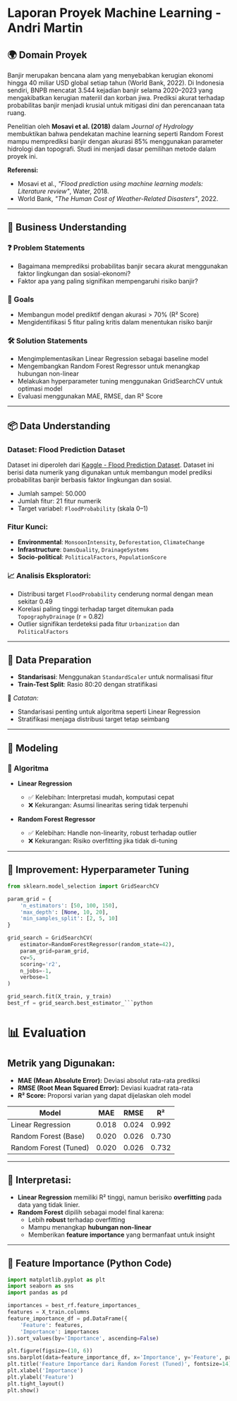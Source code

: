 # Laporan Proyek Machine Learning - Andri Martin

## 🌍 Domain Proyek

Banjir merupakan bencana alam yang menyebabkan kerugian ekonomi hingga 40 miliar USD global setiap tahun (World Bank, 2022). Di Indonesia sendiri, BNPB mencatat 3.544 kejadian banjir selama 2020–2023 yang mengakibatkan kerugian materiil dan korban jiwa. Prediksi akurat terhadap probabilitas banjir menjadi krusial untuk mitigasi dini dan perencanaan tata ruang.

Penelitian oleh **Mosavi et al. (2018)** dalam *Journal of Hydrology* membuktikan bahwa pendekatan machine learning seperti Random Forest mampu memprediksi banjir dengan akurasi 85% menggunakan parameter hidrologi dan topografi. Studi ini menjadi dasar pemilihan metode dalam proyek ini.

**Referensi:**
- Mosavi et al., *"Flood prediction using machine learning models: Literature review"*, Water, 2018.
- World Bank, *"The Human Cost of Weather-Related Disasters"*, 2022.

---

## 🧠 Business Understanding

### ❓ Problem Statements
- Bagaimana memprediksi probabilitas banjir secara akurat menggunakan faktor lingkungan dan sosial-ekonomi?
- Faktor apa yang paling signifikan mempengaruhi risiko banjir?

### 🎯 Goals
- Membangun model prediktif dengan akurasi > 70% (R² Score)
- Mengidentifikasi 5 fitur paling kritis dalam menentukan risiko banjir

### 🛠️ Solution Statements
- Mengimplementasikan Linear Regression sebagai baseline model
- Mengembangkan Random Forest Regressor untuk menangkap hubungan non-linear
- Melakukan hyperparameter tuning menggunakan GridSearchCV untuk optimasi model
- Evaluasi menggunakan MAE, RMSE, dan R² Score

---

## 📦 Data Understanding

### Dataset: Flood Prediction Dataset
Dataset ini diperoleh dari [Kaggle - Flood Prediction Dataset](https://www.kaggle.com/datasets/naiyakhalid/flood-prediction-dataset). Dataset ini berisi data numerik yang digunakan untuk membangun model prediksi probabilitas banjir berbasis faktor lingkungan dan sosial.

- Jumlah sampel: 50.000
- Jumlah fitur: 21 fitur numerik
- Target variabel: `FloodProbability` (skala 0–1)

### Fitur Kunci:
- **Environmental**: `MonsoonIntensity`, `Deforestation`, `ClimateChange`
- **Infrastructure**: `DamsQuality`, `DrainageSystems`
- **Socio-political**: `PoliticalFactors`, `PopulationScore`

### 📈 Analisis Eksploratori:
- Distribusi target `FloodProbability` cenderung normal dengan mean sekitar 0.49
- Korelasi paling tinggi terhadap target ditemukan pada `TopographyDrainage` (r = 0.82)
- Outlier signifikan terdeteksi pada fitur `Urbanization` dan `PoliticalFactors`

---

## 🧹 Data Preparation

- **Standarisasi**: Menggunakan `StandardScaler` untuk normalisasi fitur
- **Train-Test Split**: Rasio 80:20 dengan stratifikasi

📌 *Catatan:*  
- Standarisasi penting untuk algoritma seperti Linear Regression  
- Stratifikasi menjaga distribusi target tetap seimbang

---

## 🤖 Modeling

### 🔧 Algoritma
- **Linear Regression**
  - ✅ Kelebihan: Interpretasi mudah, komputasi cepat
  - ❌ Kekurangan: Asumsi linearitas sering tidak terpenuhi

- **Random Forest Regressor**
  - ✅ Kelebihan: Handle non-linearity, robust terhadap outlier
  - ❌ Kekurangan: Risiko overfitting jika tidak di-tuning

---

## 🧪 Improvement: Hyperparameter Tuning

```python
from sklearn.model_selection import GridSearchCV

param_grid = {
    'n_estimators': [50, 100, 150],
    'max_depth': [None, 10, 20],
    'min_samples_split': [2, 5, 10]
}

grid_search = GridSearchCV(
    estimator=RandomForestRegressor(random_state=42),
    param_grid=param_grid,
    cv=5,
    scoring='r2',
    n_jobs=-1,
    verbose=1
)

grid_search.fit(X_train, y_train)
best_rf = grid_search.best_estimator_```python
```
# 📊 Evaluation

## Metrik yang Digunakan:
- **MAE (Mean Absolute Error):** Deviasi absolut rata-rata prediksi  
- **RMSE (Root Mean Squared Error):** Deviasi kuadrat rata-rata  
- **R² Score:** Proporsi varian yang dapat dijelaskan oleh model  

| Model                  | MAE   | RMSE  | R²    |
|------------------------|-------|-------|-------|
| Linear Regression      | 0.018 | 0.024 | 0.992 |
| Random Forest (Base)   | 0.020 | 0.026 | 0.730 |
| Random Forest (Tuned)  | 0.020 | 0.026 | 0.732 |

---

## 📌 Interpretasi:
- **Linear Regression** memiliki R² tinggi, namun berisiko **overfitting** pada data yang tidak linier.
- **Random Forest** dipilih sebagai model final karena:
  - Lebih **robust** terhadap overfitting  
  - Mampu menangkap **hubungan non-linear**  
  - Memberikan **feature importance** yang bermanfaat untuk insight  

---

## 📌 Feature Importance (Python Code)

```python
import matplotlib.pyplot as plt
import seaborn as sns
import pandas as pd

importances = best_rf.feature_importances_
features = X_train.columns
feature_importance_df = pd.DataFrame({
    'Feature': features,
    'Importance': importances
}).sort_values(by='Importance', ascending=False)

plt.figure(figsize=(10, 6))
sns.barplot(data=feature_importance_df, x='Importance', y='Feature', palette='viridis')
plt.title('Feature Importance dari Random Forest (Tuned)', fontsize=14)
plt.xlabel('Importance')
plt.ylabel('Feature')
plt.tight_layout()
plt.show()
```
